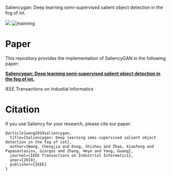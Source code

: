 Saliencygan: Deep learning semi-supervised salient object detection in the fog of iot.

![](https://img.shields.io/badge/license-MIT-blue)
![mainimg](https://github.com/Heye-SYSU/AGGAN/blob/master/figure1.png)

# Paper
This repository provides the implementation of SaliencyGAN in the following paper: 

[**Saliencygan: Deep learning semi-supervised salient object detection in the fog of iot.**](https://ieeexplore.ieee.org/abstract/document/8859383)

IEEE Transactions on Industial Informatics

# Citation
If you use Saliency for your research, please cite our paper:

```
@article{wang2019saliencygan,
  title={Saliencygan: Deep learning semi-supervised salient object detection in the fog of iot},
  author={Wang, Chengjia and Dong, Shizhou and Zhao, Xiaofeng and Papanastasiou, Giorgos and Zhang, Heye and Yang, Guang},
  journal={IEEE Transactions on Industrial Informatics},
  year={2019},
  publisher={IEEE}
}

```
